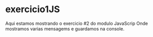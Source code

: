 # exercicio1JS

Aqui estamos mostrando o exercicio #2 do modulo JavaScrip
Onde mostramos varias mensagems e guardamos na console.

